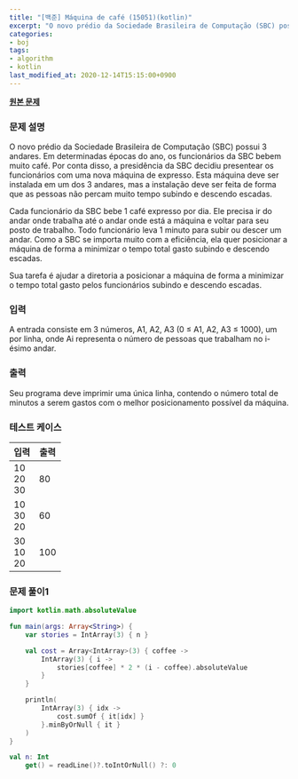 ```yaml
---
title: "[백준] Máquina de café (15051)(kotlin)"
excerpt: "O novo prédio da Sociedade Brasileira de Computação (SBC) possui 3 andares. Em determinadas épocas do ano, os funcionários da SBC bebem muito café. Por conta disso, a presidência da SBC decidiu presentear os funcionários com uma nova máquina de expresso. Esta máquina deve ser instalada em um dos 3 andares, mas a instalação deve ser feita de forma que as pessoas não percam muito tempo subindo e descendo escadas."
categories:
- boj
tags:
- algorithm
- kotlin
last_modified_at: 2020-12-14T15:15:00+0900
---
```


**[원본 문제](https://www.acmicpc.net/problem/15051)**

### 문제 설명

O novo prédio da Sociedade Brasileira de Computação (SBC) possui 3 andares. Em determinadas épocas do ano, os funcionários da SBC bebem muito café. Por conta disso, a presidência da SBC decidiu presentear os funcionários com uma nova máquina de expresso. Esta máquina deve ser instalada em um dos 3 andares, mas a instalação deve ser feita de forma que as pessoas não percam muito tempo subindo e descendo escadas.

Cada funcionário da SBC bebe 1 café expresso por dia. Ele precisa ir do andar onde trabalha até o andar onde está a máquina e voltar para seu posto de trabalho. Todo funcionário leva 1 minuto para subir ou descer um andar. Como a SBC se importa muito com a eficiência, ela quer posicionar a máquina de forma a minimizar o tempo total gasto subindo e descendo escadas.

Sua tarefa é ajudar a diretoria a posicionar a máquina de forma a minimizar o tempo total gasto pelos funcionários subindo e descendo escadas.

### 입력

A entrada consiste em 3 números, A1, A2, A3 (0 ≤ A1, A2, A3 ≤ 1000), um por linha, onde Ai representa o número de pessoas que trabalham no i-ésimo andar.

### 출력

Seu programa deve imprimir uma única linha, contendo o número total de minutos a serem gastos com o melhor posicionamento possível da máquina.

### 테스트 케이스

|입력|출력|
|-----|-----|
|10<br>20<br>30|80|
|10<br>30<br>20|60|
|30<br>10<br>20|100|

### 문제 풀이1 
```kotlin
import kotlin.math.absoluteValue

fun main(args: Array<String>) {
    var stories = IntArray(3) { n }

    val cost = Array<IntArray>(3) { coffee ->
        IntArray(3) { i ->
            stories[coffee] * 2 * (i - coffee).absoluteValue
        }
    }

    println(
        IntArray(3) { idx ->
            cost.sumOf { it[idx] }
        }.minByOrNull { it }
    )
}

val n: Int
    get() = readLine()?.toIntOrNull() ?: 0
```
